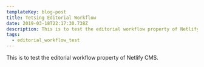 ```yaml
---
templateKey: blog-post
title: Tetsing Editorial Workflow
date: 2019-03-18T22:17:30.738Z
description: This is to test the editorial workflow property of Netlify CMS.
tags:
  - editorial_workflow_test
---
```

This is to test the editorial workflow property of Netlify CMS.
